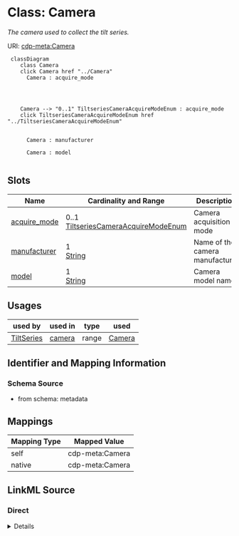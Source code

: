 

# Class: Camera


_The camera used to collect the tilt series._





URI: [cdp-meta:Camera](metadataCamera)






```mermaid
 classDiagram
    class Camera
    click Camera href "../Camera"
      Camera : acquire_mode




    Camera --> "0..1" TiltseriesCameraAcquireModeEnum : acquire_mode
    click TiltseriesCameraAcquireModeEnum href "../TiltseriesCameraAcquireModeEnum"


      Camera : manufacturer

      Camera : model


```




<!-- no inheritance hierarchy -->


## Slots

| Name | Cardinality and Range | Description | Inheritance |
| ---  | --- | --- | --- |
| [acquire_mode](acquire_mode.md) | 0..1 <br/> [TiltseriesCameraAcquireModeEnum](TiltseriesCameraAcquireModeEnum.md) | Camera acquisition mode | direct |
| [manufacturer](manufacturer.md) | 1 <br/> [String](String.md) | Name of the camera manufacturer | direct |
| [model](model.md) | 1 <br/> [String](String.md) | Camera model name | direct |





## Usages

| used by | used in | type | used |
| ---  | --- | --- | --- |
| [TiltSeries](TiltSeries.md) | [camera](camera.md) | range | [Camera](Camera.md) |






## Identifier and Mapping Information







### Schema Source


* from schema: metadata




## Mappings

| Mapping Type | Mapped Value |
| ---  | ---  |
| self | cdp-meta:Camera |
| native | cdp-meta:Camera |







## LinkML Source

<!-- TODO: investigate https://stackoverflow.com/questions/37606292/how-to-create-tabbed-code-blocks-in-mkdocs-or-sphinx -->

### Direct

<details>
```yaml
name: Camera
description: The camera used to collect the tilt series.
from_schema: metadata
attributes:
  acquire_mode:
    name: acquire_mode
    description: Camera acquisition mode
    from_schema: metadata
    exact_mappings:
    - cdp-common:tiltseries_camera_acquire_mode
    rank: 1000
    alias: acquire_mode
    owner: Camera
    domain_of:
    - Camera
    range: tiltseries_camera_acquire_mode_enum
    inlined: true
    inlined_as_list: true
  manufacturer:
    name: manufacturer
    description: Name of the camera manufacturer
    from_schema: metadata
    exact_mappings:
    - cdp-common:tiltseries_camera_manufacturer
    rank: 1000
    alias: manufacturer
    owner: Camera
    domain_of:
    - Camera
    - Microscope
    range: string
    required: true
    inlined: true
    inlined_as_list: true
  model:
    name: model
    description: Camera model name
    from_schema: metadata
    exact_mappings:
    - cdp-common:tiltseries_camera_model
    rank: 1000
    alias: model
    owner: Camera
    domain_of:
    - Camera
    - Microscope
    range: string
    required: true
    inlined: true
    inlined_as_list: true

```
</details>

### Induced

<details>
```yaml
name: Camera
description: The camera used to collect the tilt series.
from_schema: metadata
attributes:
  acquire_mode:
    name: acquire_mode
    description: Camera acquisition mode
    from_schema: metadata
    exact_mappings:
    - cdp-common:tiltseries_camera_acquire_mode
    rank: 1000
    alias: acquire_mode
    owner: Camera
    domain_of:
    - Camera
    range: tiltseries_camera_acquire_mode_enum
    inlined: true
    inlined_as_list: true
  manufacturer:
    name: manufacturer
    description: Name of the camera manufacturer
    from_schema: metadata
    exact_mappings:
    - cdp-common:tiltseries_camera_manufacturer
    rank: 1000
    alias: manufacturer
    owner: Camera
    domain_of:
    - Camera
    - Microscope
    range: string
    required: true
    inlined: true
    inlined_as_list: true
  model:
    name: model
    description: Camera model name
    from_schema: metadata
    exact_mappings:
    - cdp-common:tiltseries_camera_model
    rank: 1000
    alias: model
    owner: Camera
    domain_of:
    - Camera
    - Microscope
    range: string
    required: true
    inlined: true
    inlined_as_list: true

```
</details>
